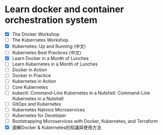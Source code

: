 # Learn docker and container orchestration system 


- [x] The Docker Workshop 
- [ ] The Kubernates Workshop
- [x] Kubernetes: Up and Running (中文)
- [ ] Kubernetes Best Practices (中文) 
- [x] Learn Docker in a Month of Lunches
- [ ] Learn Kubernetes in a Month of Lunches
- [ ] Docker in Action
- [ ] Docker in Practice
- [ ] Kubernetes in Action
- [ ] Core Kubernetes 
- [ ] kubectl: Command-Line Kubernetes in a Nutshell: Command-Line Kubernetes in a Nutshell
- [ ] GitOps and Kubernetes
- [ ] Kubernetes Natvice Microservices
- [ ] Kubernetes for Developer
- [ ] Bootstrapping Microservices with Docker, Kubernetes, and Terraform
- [x] 圖解Docker & Kubernetes的知識與使用方法
